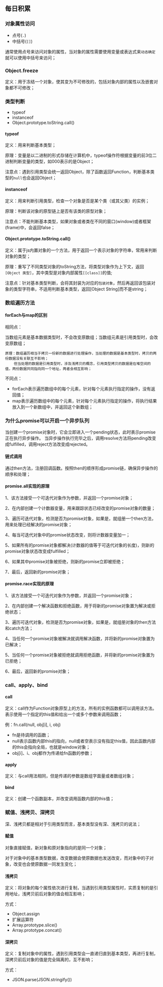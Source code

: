 ## 每日积累
### 对象属性访问
- 点号(`.`)
- 中括号(`[]`)

通常使用点号来访问对象的属性，当对象的属性需要使用变量或表达式来`动态确定`就可以使用中括号来访问；

### Object.freeze
定义：用于冻结一个对象，使其变为不可修改的，包括对象内部的属性以及嵌套对象都不可修改；

### 类型判断
- typeof
- instanceof
- Object.prototype.toString.call()

#### typeof
定义：用来判断基本类型；

原理：变量是以二进制的形式存储在计算机中，typeof操作符根据变量的前3位二进制判断变量的类型，如000表示的是Object；

注意点：遇到引用类型会统一返回Object，除了函数返回Function，判断基本类型的`null`也会返回Object；

#### instanceof
定义：用来判断引用类型，检查一个对象是否是某个类（或其父类）的实例；

原理：判断该对象的原型链上是否有该类的原型对象；

注意点：不能判断基本类型，如果对象或者类在不同的窗口(window)或者框架(frame)中，会返回false；

#### Object.prototype.toString.call()
定义：属于js内置对象的一个方法，用于返回一个表示对象的字符串，常用来判断对象的类型；

原理：重写了不同类型对象的toString方法，将类型对象作为上下文，返回`[Object 类型]`，其中类型是对象内部属性`[[class]]`的值;

注意点：针对基本类型判断，会将其封装为对应的`包装对象`，然后再返回该包装对象的类型字符串，不适用判断基本类型，返回[Object String]而不是string；

### 数组遍历方法
#### forEach与map的区别
相同点：

当数组元素是基本数据类型时，不会改变原数组；当数组元素是引用类型时，会改变原数组；

    原理：数组遍历相当于拷贝一份新的数据进行处理操作，当处理的数据是基本类型时，拷贝的两份数据没有关联互不影响；
        但当处理的数据是引用类型时，涉及浅拷贝的概念，引用类型拷贝的数据是在堆空间的值，两份数据共同指向同一个地址，两者会相互影响；

不同点：

- forEach表示遍历数组中的每个元素，针对每个元素执行指定的操作，没有返回值；
- map表示遍历数组中的每个元素，针对每个元素执行指定的操作，将执行结果放入到一个新数组中，并返回这个新数组；

### 为什么promise可以开启一个异步队列
当创建一个promise对象时，它会立即进入一个pending状态，此时表示promise正在执行异步操作。
当异步操作执行完毕之后，调用resolve方法将pending改变成fulfilled，调用reject方法改变成rejected。

#### 链式调用
通过then方法，注册回调函数。按照then的顺序形成promise链，确保异步操作的顺序和处理；

#### promise.all实现的原理
1、该方法接受一个可迭代对象作为参数，并返回一个promise对象；

2、在内部创建一个计数器变量，用来跟踪状态已经改变的promise对象的数量；

3、遍历可迭代对象，检测是否为promise对象，如果是，就组册一个then方法，用来处理已经解决的promise对象；

4、每当可迭代对象中的promise状态改变，则将计数器变量加一；

5、如果所有的promise对象都解决(计数器的值等于可迭代对象的长度)，则新的promise对象状态改变成fulfilled；

6、如果其中promise对象被拒绝，则新的promise立即被拒绝；

7、最后，返回新的promise对象；

#### promise.race实现的原理
1、该方法接受一个可迭代对象作为参数，并返回一个promise对象；

2、在内部创建一个解决函数和拒绝函数，用于将新的promise对象置为解决或拒绝状态；

3、遍历可迭代对象，检测是否为promise对象，如果是，就组册对象的then方法和catch方法；

4、当任何一个promise对象被解决就调用解决函数，并将新的promise对象置为已解决；

5、当任何一个promise对象被拒绝就调用拒绝函数，并将新的promise对象置为已拒绝；

6、最后，返回新的promise对象；

### call、apply、bind
#### call
定义：call作为Function对象原型上的方法，所有的实例函数都可以调用该方法。
表示使用一个指定的this值和给出一个或多个参数来调用函数；

例：fn.call(null, obj[i], i, obj)

- fn是待调用的函数；
- null表示函数内部this的指向，null或者空表示没有指定this值，因此函数内部的this会指向全局，也就是window对象；
- obj[i]、i、obj都作为传递给fn函数的参数；

#### apply
定义：与call用法相同，但是传递的参数是数组字面量或者数组对象；

#### bind
定义：创建一个函数副本，并改变调用函数内部的this值；

### 赋值、浅拷贝、深拷贝
深、浅拷贝都是相对于引用类型而言，基本类型没有深、浅拷贝的说法；

#### 赋值
对象直接赋值，新对象和原对象指向的是同一个对象；

对于对象中的基本类型数据，改变数据会使原数据也发送改变，而对象中的子对象，改变也会使原数据一同发生变化；

#### 浅拷贝
定义：将对象的每个属性依次进行复制，当遇到引用类型属性时，实质复制的是引用地址，浅拷贝前后对象的值会相互影响；

方式：
- Object.assign
- 扩展运算符
- Array.prototype.slice()
- Array.prototype.concat()

#### 深拷贝
定义：复制对象中的属性，遇到引用类型会一直递归直到基本类型，再进行复制，深拷贝前后对象的值是完全隔离的，互不影响；

方式：
- JSON.parse(JSON.stringify())

